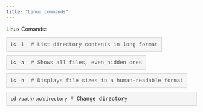 ```yaml
---
title: "Linux commands"
---
```


Linux Comands:

<div style="background-color: #f5f5f5; border: 1px solid #ccc; padding: 10px; margin-bottom: 10px; display: inline-block; font-family: 'Courier New', Courier, monospace;">
  <code>ls -l</code> <!-- Your command here -->
  <span style="margin-left: 10px; color: #555;"># List directory contents in long format</span>
</div>

<div style="background-color: #f5f5f5; border: 1px solid #ccc; padding: 10px; margin-bottom: 10px; display: inline-block; font-family: 'Courier New', Courier, monospace;">
  <code>ls -a</code> <!-- Your command here -->
  <span style="margin-left: 10px; color: #555;"># Shows all files, even hidden ones</span>
</div>

<div style="background-color: #f5f5f5; border: 1px solid #ccc; padding: 10px; margin-bottom: 10px; display: inline-block; font-family: 'Courier New', Courier, monospace;">
  <code>ls -h</code> <!-- Your command here -->
  <span style="margin-left: 10px; color: #555;"># Displays file sizes in a human-readable format</span>
</div>
<br>
<div style="background-color: #f5f5f5; border: 1px solid #ccc; padding: 10px; margin-bottom: 10px; overflow-x: auto; white-space: nowrap; font-family: 'Courier New', Courier, monospace;">
  <code>cd /path/to/directory</code>  <!-- Change directory -->
  <span class="command-description"># Change directory</span>
</div>
<br>